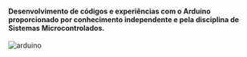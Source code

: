 #### Desenvolvimento de códigos e experiências com o Arduino proporcionado por conhecimento independente e pela disciplina de Sistemas Microcontrolados.
![arduino](https://media3.giphy.com/media/mFDWuDppjQJjite6FS/giphy.gif?cid=790b761163a6d6e55e288e16febe6f6c8c294e7343e2bef2&rid=giphy.gif&ct=g)
